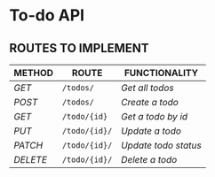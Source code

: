 # To-do API


## ROUTES TO IMPLEMENT
| METHOD | ROUTE | FUNCTIONALITY |
| ------- | ----- | ------------- |
| *GET* | ```/todos/``` | _Get all todos_|
| *POST* | ```/todos/``` | _Create a todo_|
| *GET* | ```/todo/{id}``` | _Get a todo by id_|
| *PUT* | ```/todo/{id}/``` | _Update a todo_|
| *PATCH* | ```/todo/{id}/``` | _Update todo status_|
| *DELETE* | ```/todo/{id}/``` | _Delete a todo_|

